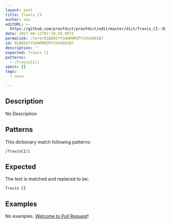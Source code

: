 ```yaml
---
layout: post
title: Travis CI
author: azu
editURL: >-
  https://github.com/proofdict/proofdict/edit/master/dict/Travis_CI--01BQ92YYSHHRNMZPY2VG4991B7.yml
date: 2017-08-12T07:10:59.997Z
permalink: /term/01BQ92YYSHHRNMZPY2VG4991B7
id: 01BQ92YYSHHRNMZPY2VG4991B7
description: ''
expected: Travis CI
patterns:
  - /TravisCI/i
specs: []
tags:
  - noun

---
```


## Description

No Description 

## Patterns

This dictionary match following patterns:

    /TravisCI/i

## Expected

The text is matched and replaced to be:

    Travis CI

## Examples

No examples. [Welcome to Pull Request](https://github.com/jser/jser.info/edit/master/dict/Travis_CI--01BQ92YYSHHRNMZPY2VG4991B7.yml)!
